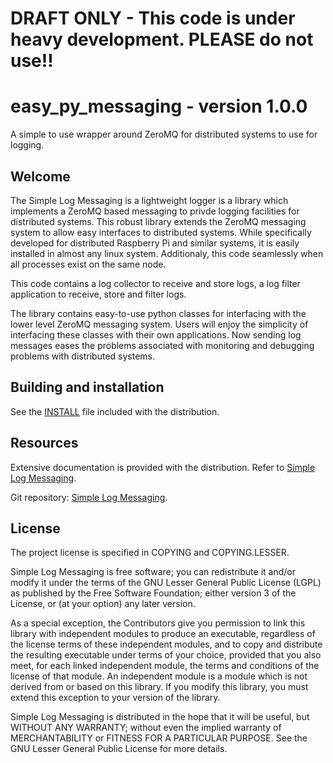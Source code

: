 
# DRAFT ONLY - This code is under heavy development. PLEASE do not use!!


# easy_py_messaging - version 1.0.0
A simple to use wrapper around ZeroMQ for distributed systems to use for logging.

## Welcome

The Simple Log Messaging is a lightweight logger is a library which implements
a ZeroMQ based messaging to privde logging facilities for distributed systems.
This robust library extends the ZeroMQ messaging system to allow easy
interfaces to distributed systems.  While specifically developed for
distributed Raspberry Pi and similar systems, it is easily installed in almost
any linux system. Additionaly, this code seamlessly when all processes
exist on the same node.

This code contains a log collector to receive and store logs,
a log filter application to receive, store and filter logs.

The library contains easy-to-use python classes for interfacing with the lower
level ZeroMQ messaging system. Users will enjoy the simplicity of interfacing
these classes with their own applications. Now sending log messages eases the
problems associated with monitoring and debugging problems with distributed
systems.


## Building and installation

See the [INSTALL](./easy_py_messaging/docs/easy_py_messaging.html)
file included with the distribution.

## Resources

Extensive documentation is provided with the distribution. Refer to
[Simple Log Messaging](./easy_py_messaging/docs/easy_py_messaging.html).

Git repository: [Simple Log Messaging](http://github.com/trailingdots/easy_py_messaging).

## License

The project license is specified in COPYING and COPYING.LESSER.

Simple Log Messaging is free software; you can redistribute it and/or modify it
under the terms of the GNU Lesser General Public License (LGPL) as published by
the Free Software Foundation; either version 3 of the License, or (at your
option) any later version.

As a special exception, the Contributors give you permission to link
this library with independent modules to produce an executable,
regardless of the license terms of these independent modules, and to
copy and distribute the resulting executable under terms of your choice,
provided that you also meet, for each linked independent module, the
terms and conditions of the license of that module. An independent
module is a module which is not derived from or based on this library.
If you modify this library, you must extend this exception to your
version of the library.

Simple Log Messaging is distributed in the hope that it will be useful, but
WITHOUT ANY WARRANTY; without even the implied warranty of MERCHANTABILITY or
FITNESS FOR A PARTICULAR PURPOSE. See the GNU Lesser General Public License for
more details.


